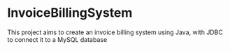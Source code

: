 # InvoiceBillingSystem
This project aims to create an invoice billing system using Java, with JDBC to connect it to a MySQL database
			
